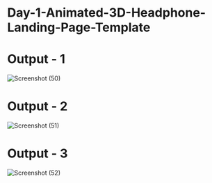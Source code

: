# Day-1-Animated-3D-Headphone-Landing-Page-Template
# Output - 1
![Screenshot (50)](https://github.com/QuantumCoding123/Day-46-Animated-3D-Headphone-Landing-Page-Template/assets/166281221/09b26aa6-a9de-421b-add0-8afce567419a)

 
# Output - 2

![Screenshot (51)](https://github.com/QuantumCoding123/Day-46-Animated-3D-Headphone-Landing-Page-Template/assets/166281221/6de640c2-cbab-46ed-934d-759b414ef075)


# Output - 3

![Screenshot (52)](https://github.com/QuantumCoding123/Day-46-Animated-3D-Headphone-Landing-Page-Template/assets/166281221/925cb18b-8276-4682-ae9b-158f89fd40e9)




